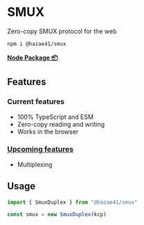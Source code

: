 # SMUX

Zero-copy SMUX protocol for the web

```bash
npm i @hazae41/smux
```

[**Node Package 📦**](https://www.npmjs.com/package/@hazae41/smux)

## Features

### Current features
- 100% TypeScript and ESM
- Zero-copy reading and writing
- Works in the browser

### [Upcoming features](https://github.com/sponsors/hazae41)
- Multiplexing

## Usage

```typescript
import { SmuxDuplex } from "@hazae41/smux"

const smux = new SmuxDuplex(kcp)
```